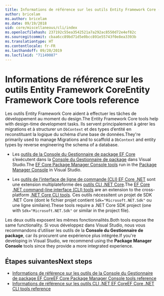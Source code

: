 ```yaml
---
title: Informations de référence sur les outils Entity Framework Core - EF Core
author: bricelam
ms.author: bricelam
ms.date: 09/19/2018
uid: core/miscellaneous/cli/index
ms.openlocfilehash: 237192c55ea3542521a7a292ac8550d72e4ef82c
ms.sourcegitcommit: cbaa6cc89bd71d5e0bcc891e55743f0e8ea3393b
ms.translationtype: HT
ms.contentlocale: fr-FR
ms.lasthandoff: 09/20/2019
ms.locfileid: "71149087"
---
```

# <a name="entity-framework-core-tools-reference"></a><span data-ttu-id="bb004-102">Informations de référence sur les outils Entity Framework Core</span><span class="sxs-lookup"><span data-stu-id="bb004-102">Entity Framework Core tools reference</span></span>

<span data-ttu-id="bb004-103">Les outils Entity Framework Core aident à effectuer les tâches de développement au moment du design.</span><span class="sxs-lookup"><span data-stu-id="bb004-103">The Entity Framework Core tools help with design-time development tasks.</span></span> <span data-ttu-id="bb004-104">Ils servent principalement à gérer les migrations et à structurer un `DbContext` et des types d’entité en reconstituant la logique du schéma d’une base de données.</span><span class="sxs-lookup"><span data-stu-id="bb004-104">They're primarily used to manage Migrations and to scaffold a `DbContext` and entity types by reverse engineering the schema of a database.</span></span>

* <span data-ttu-id="bb004-105">Les [outils de la Console du Gestionnaire de package EF Core](powershell.md) s’exécutent dans la [Console du Gestionnaire de package](https://docs.microsoft.com/nuget/tools/package-manager-console) dans Visual Studio.</span><span class="sxs-lookup"><span data-stu-id="bb004-105">The [EF Core Package Manager Console tools](powershell.md) run in the [Package Manager Console](https://docs.microsoft.com/nuget/tools/package-manager-console) in Visual Studio.</span></span>

* <span data-ttu-id="bb004-106">Les [outils de l’interface de ligne de commande (CLI) EF Core .NET](dotnet.md) sont une extension multiplateforme des [outils CLI .NET Core](https://docs.microsoft.com/dotnet/core/tools/).</span><span class="sxs-lookup"><span data-stu-id="bb004-106">The [EF Core .NET command-line interface (CLI) tools](dotnet.md) are an extension to the cross-platform [.NET Core CLI tools](https://docs.microsoft.com/dotnet/core/tools/).</span></span> <span data-ttu-id="bb004-107">Ces outils nécessitent un projet de SDK .NET Core (dont le fichier projet contient `Sdk="Microsoft.NET.Sdk"` ou une ligne similaire).</span><span class="sxs-lookup"><span data-stu-id="bb004-107">These tools require a .NET Core SDK project (one with `Sdk="Microsoft.NET.Sdk"` or similar in the project file).</span></span>

<span data-ttu-id="bb004-108">Les deux outils exposent les mêmes fonctionnalités.</span><span class="sxs-lookup"><span data-stu-id="bb004-108">Both tools expose the same functionality.</span></span> <span data-ttu-id="bb004-109">Si vous développez dans Visual Studio, nous vous recommandons d’utiliser les outils de la **Console du Gestionnaire de package**, car ils procurent une expérience plus intégrée.</span><span class="sxs-lookup"><span data-stu-id="bb004-109">If you're developing in Visual Studio, we recommend using the **Package Manager Console** tools since they provide a more integrated experience.</span></span>

## <a name="next-steps"></a><span data-ttu-id="bb004-110">Étapes suivantes</span><span class="sxs-lookup"><span data-stu-id="bb004-110">Next steps</span></span>

* [<span data-ttu-id="bb004-111">Informations de référence sur les outils de la Console du Gestionnaire de package EF Core</span><span class="sxs-lookup"><span data-stu-id="bb004-111">EF Core Package Manager Console tools reference</span></span>](powershell.md)
* [<span data-ttu-id="bb004-112">Informations de référence sur les outils CLI .NET EF Core</span><span class="sxs-lookup"><span data-stu-id="bb004-112">EF Core .NET CLI tools reference</span></span>](dotnet.md)
